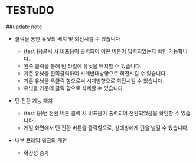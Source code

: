 # TESTuDO

##update note
* 클릭을 통한 유닛의 배치 및 회전시킬 수 있습니다
    + (test 용)클릭 시 비프음이 출력되어 어떤 버튼이 입력되었는지 확인 가능합니다.
    + 왼쪽 클릭을 통해 빈 타일에 유닛을 배치할 수 있습니다.
    + 기존 유닛을 왼쪽클릭하여 시계반대방향으로 회전시킬 수 있습니다.
    + 기존 유닛을 우클릭 함으로써 시계방향으로 회전시킬 수 있습니다.
    + 유닛을 가운데 클릭 함으로 삭제할 수 있습니다.

* 턴 전환 기능 패치
    + (test 용)턴 전환 버튼 클릭 시 비프음이 출력되어 전환되었음을 확인할 수 있습니다.
    + 게임 화면에서 턴 전환 버튼을 클릭함으로, 상대방에게 턴을 넘길 수 있습니다.
    
* 내부 프레임 워크의 개편
    + 확장성 증가

